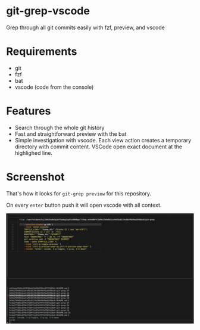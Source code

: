 # git-grep-vscode

Grep through all git commits easily with fzf, preview, and vscode

# Requirements

- git
- fzf
- bat
- vscode (code from the console)

# Features

- Search through the whole git history
- Fast and straightforward preview with the bat
- Simple investigation with vscode. Each view action creates a temporary directory with commit content. VSCode open exact document at the highlighed line.

# Screenshot

That's how it looks for `git-grep preview` for this repository.

On every `enter` button push it will open vscode with all context. 

![A cute git-grep](contrib/console.png)